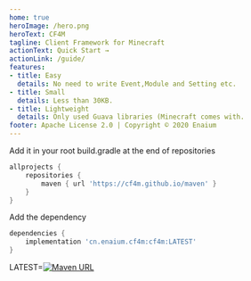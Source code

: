 ```yaml
---
home: true
heroImage: /hero.png
heroText: CF4M
tagline: Client Framework for Minecraft
actionText: Quick Start →
actionLink: /guide/
features:
- title: Easy
  details: No need to write Event,Module and Setting etc.
- title: Small
  details: Less than 30KB.
- title: Lightweight
  details: Only used Guava libraries (Minecraft comes with.
footer: Apache License 2.0 | Copyright © 2020 Enaium
---
```


Add it in your root build.gradle at the end of repositories
```groovy
allprojects {
	repositories {
		maven { url 'https://cf4m.github.io/maven' }
	}
}
```
Add the dependency
```groovy
dependencies {
	implementation 'cn.enaium.cf4m:cf4m:LATEST'
}
```

LATEST=[![Maven URL](https://img.shields.io/maven-metadata/v?metadataUrl=https%3A%2F%2Fcf4m.github.io%2Fmaven%2Fcn%2Fenaium%2Fcf4m%2Fcf4m%2Fmaven-metadata.xml&style=flat-square)](https://cf4m.github.io/maven)